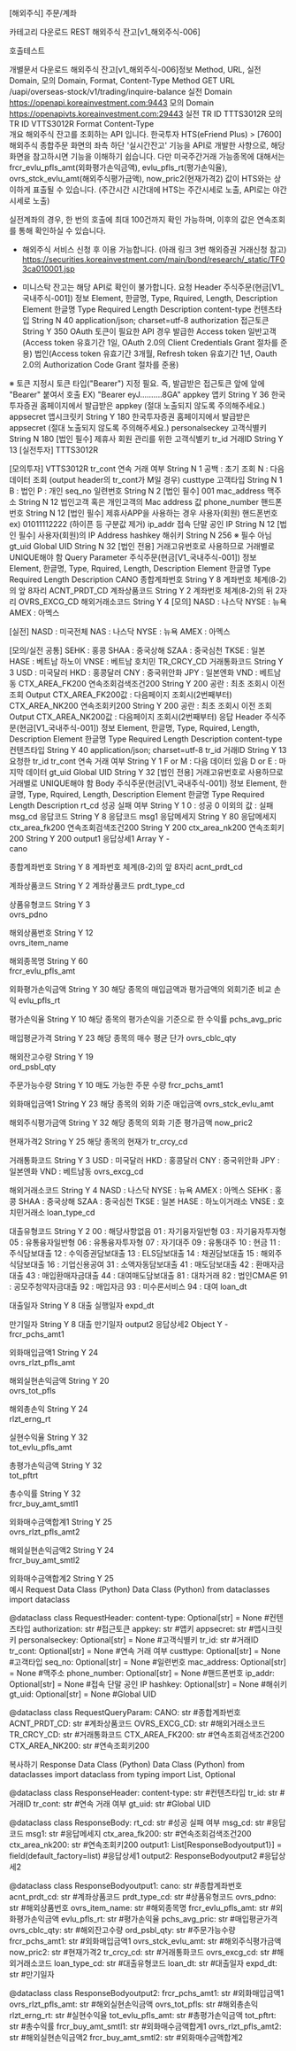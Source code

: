 [해외주식] 주문/계좌


카테고리 다운로드
REST
해외주식 잔고[v1_해외주식-006]

호출테스트

개별문서 다운로드
해외주식 잔고[v1_해외주식-006]정보 Method, URL, 실전 Domain, 모의 Domain, Format, Content-Type
Method	GET	URL	/uapi/overseas-stock/v1/trading/inquire-balance
실전 Domain	https://openapi.koreainvestment.com:9443	모의 Domain	https://openapivts.koreainvestment.com:29443
실전 TR ID	TTTS3012R	모의 TR ID	VTTS3012R
Format		Content-Type	
개요
해외주식 잔고를 조회하는 API 입니다.
한국투자 HTS(eFriend Plus) > [7600] 해외주식 종합주문 화면의 좌측 하단 '실시간잔고' 기능을 API로 개발한 사항으로, 해당 화면을 참고하시면 기능을 이해하기 쉽습니다. 
다만 미국주간거래 가능종목에 대해서는 frcr_evlu_pfls_amt(외화평가손익금액), evlu_pfls_rt(평가손익율), ovrs_stck_evlu_amt(해외주식평가금액), now_pric2(현재가격2) 값이 HTS와는 상이하게 표출될 수 있습니다.
(주간시간 시간대에 HTS는 주간시세로 노출, API로는 야간시세로 노출)

실전계좌의 경우, 한 번의 호출에 최대 100건까지 확인 가능하며, 이후의 값은 연속조회를 통해 확인하실 수 있습니다. 

* 해외주식 서비스 신청 후 이용 가능합니다. (아래 링크 3번 해외증권 거래신청 참고)
https://securities.koreainvestment.com/main/bond/research/_static/TF03ca010001.jsp

* 미니스탁 잔고는 해당 API로 확인이 불가합니다.
요청
Header
주식주문(현금[V1_국내주식-001]) 정보 Element, 한글명, Type, Rquired, Length, Description
Element	한글명	Type	Required	Length	Description
content-type	컨텐츠타입	String	N	40	application/json; charset=utf-8
authorization	접근토큰	String	Y	350	OAuth 토큰이 필요한 API 경우 발급한 Access token
일반고객(Access token 유효기간 1일, OAuth 2.0의 Client Credentials Grant 절차를 준용)
법인(Access token 유효기간 3개월, Refresh token 유효기간 1년, Oauth 2.0의 Authorization Code Grant 절차를 준용)

※ 토큰 지정시 토큰 타입("Bearer") 지정 필요. 즉, 발급받은 접근토큰 앞에 앞에 "Bearer" 붙여서 호출
EX) "Bearer eyJ..........8GA"
appkey	앱키	String	Y	36	한국투자증권 홈페이지에서 발급받은 appkey (절대 노출되지 않도록 주의해주세요.)
appsecret	앱시크릿키	String	Y	180	한국투자증권 홈페이지에서 발급받은 appsecret (절대 노출되지 않도록 주의해주세요.)
personalseckey	고객식별키	String	N	180	[법인 필수] 제휴사 회원 관리를 위한 고객식별키
tr_id	거래ID	String	Y	13	[실전투자]
TTTS3012R

[모의투자]
VTTS3012R
tr_cont	연속 거래 여부	String	N	1	공백 : 초기 조회
N : 다음 데이터 조회 (output header의 tr_cont가 M일 경우)
custtype	고객타입	String	N	1	B : 법인
P : 개인
seq_no	일련번호	String	N	2	[법인 필수] 001
mac_address	맥주소	String	N	12	법인고객 혹은 개인고객의 Mac address 값
phone_number	핸드폰번호	String	N	12	[법인 필수] 제휴사APP을 사용하는 경우 사용자(회원) 핸드폰번호
ex) 01011112222 (하이픈 등 구분값 제거)
ip_addr	접속 단말 공인 IP	String	N	12	[법인 필수] 사용자(회원)의 IP Address
hashkey	해쉬키	String	N	256	※ 필수 아님
gt_uid	Global UID	String	N	32	[법인 전용] 거래고유번호로 사용하므로 거래별로 UNIQUE해야 함
Query Parameter
주식주문(현금[V1_국내주식-001]) 정보 Element, 한글명, Type, Rquired, Length, Description
Element	한글명	Type	Required	Length	Description
CANO	종합계좌번호	String	Y	8	계좌번호 체계(8-2)의 앞 8자리
ACNT_PRDT_CD	계좌상품코드	String	Y	2	계좌번호 체계(8-2)의 뒤 2자리
OVRS_EXCG_CD	해외거래소코드	String	Y	4	[모의]
NASD : 나스닥
NYSE : 뉴욕
AMEX : 아멕스

[실전]
NASD : 미국전체
NAS : 나스닥
NYSE : 뉴욕
AMEX : 아멕스

[모의/실전 공통]
SEHK : 홍콩
SHAA : 중국상해
SZAA : 중국심천
TKSE : 일본
HASE : 베트남 하노이
VNSE : 베트남 호치민
TR_CRCY_CD	거래통화코드	String	Y	3	USD : 미국달러
HKD : 홍콩달러
CNY : 중국위안화
JPY : 일본엔화
VND : 베트남동
CTX_AREA_FK200	연속조회검색조건200	String	Y	200	공란 : 최초 조회시
이전 조회 Output CTX_AREA_FK200값 : 다음페이지 조회시(2번째부터)
CTX_AREA_NK200	연속조회키200	String	Y	200	공란 : 최초 조회시
이전 조회 Output CTX_AREA_NK200값 : 다음페이지 조회시(2번째부터)
응답
Header
주식주문(현금[V1_국내주식-001]) 정보 Element, 한글명, Type, Rquired, Length, Description
Element	한글명	Type	Required	Length	Description
content-type	컨텐츠타입	String	Y	40	application/json; charset=utf-8
tr_id	거래ID	String	Y	13	요청한 tr_id
tr_cont	연속 거래 여부	String	Y	1	F or M : 다음 데이터 있음
D or E : 마지막 데이터
gt_uid	Global UID	String	Y	32	[법인 전용] 거래고유번호로 사용하므로 거래별로 UNIQUE해야 함
Body
주식주문(현금[V1_국내주식-001]) 정보 Element, 한글명, Type, Rquired, Length, Description
Element	한글명	Type	Required	Length	Description
rt_cd	성공 실패 여부	String	Y	1	0 : 성공
0 이외의 값 : 실패
msg_cd	응답코드	String	Y	8	응답코드
msg1	응답메세지	String	Y	80	응답메세지
ctx_area_fk200	연속조회검색조건200	String	Y	200	
ctx_area_nk200	연속조회키200	String	Y	200	
output1	응답상세1	Array	Y	-	
cano

종합계좌번호	String	Y	8	계좌번호 체계(8-2)의 앞 8자리
acnt_prdt_cd

계좌상품코드	String	Y	2	계좌상품코드
prdt_type_cd

상품유형코드	String	Y	3	
ovrs_pdno

해외상품번호	String	Y	12	
ovrs_item_name

해외종목명	String	Y	60	
frcr_evlu_pfls_amt

외화평가손익금액	String	Y	30	해당 종목의 매입금액과 평가금액의 외회기준 비교 손익
evlu_pfls_rt

평가손익율	String	Y	10	해당 종목의 평가손익을 기준으로 한 수익률
pchs_avg_pric

매입평균가격	String	Y	23	해당 종목의 매수 평균 단가
ovrs_cblc_qty

해외잔고수량	String	Y	19	
ord_psbl_qty

주문가능수량	String	Y	10	매도 가능한 주문 수량
frcr_pchs_amt1

외화매입금액1	String	Y	23	해당 종목의 외화 기준 매입금액
ovrs_stck_evlu_amt

해외주식평가금액	String	Y	32	해당 종목의 외화 기준 평가금액
now_pric2

현재가격2	String	Y	25	해당 종목의 현재가
tr_crcy_cd

거래통화코드	String	Y	3	USD : 미국달러
HKD : 홍콩달러
CNY : 중국위안화
JPY : 일본엔화
VND : 베트남동
ovrs_excg_cd

해외거래소코드	String	Y	4	NASD : 나스닥
NYSE : 뉴욕
AMEX : 아멕스
SEHK : 홍콩
SHAA : 중국상해
SZAA : 중국심천
TKSE : 일본
HASE : 하노이거래소
VNSE : 호치민거래소
loan_type_cd

대출유형코드	String	Y	2	00 : 해당사항없음
01 : 자기융자일반형
03 : 자기융자투자형
05 : 유통융자일반형
06 : 유통융자투자형
07 : 자기대주
09 : 유통대주
10 : 현금
11 : 주식담보대출
12 : 수익증권담보대출
13 : ELS담보대출
14 : 채권담보대출
15 : 해외주식담보대출
16 : 기업신용공여
31 : 소액자동담보대출
41 : 매도담보대출
42 : 환매자금대출
43 : 매입환매자금대출
44 : 대여매도담보대출
81 : 대차거래
82 : 법인CMA론
91 : 공모주청약자금대출
92 : 매입자금
93 : 미수론서비스
94 : 대여
loan_dt

대출일자	String	Y	8	대출 실행일자
expd_dt

만기일자	String	Y	8	대출 만기일자
output2	응답상세2	Object	Y	-	
frcr_pchs_amt1

외화매입금액1	String	Y	24	
ovrs_rlzt_pfls_amt

해외실현손익금액	String	Y	20	
ovrs_tot_pfls

해외총손익	String	Y	24	
rlzt_erng_rt

실현수익율	String	Y	32	
tot_evlu_pfls_amt

총평가손익금액	String	Y	32	
tot_pftrt

총수익률	String	Y	32	
frcr_buy_amt_smtl1

외화매수금액합계1	String	Y	25	
ovrs_rlzt_pfls_amt2

해외실현손익금액2	String	Y	24	
frcr_buy_amt_smtl2

외화매수금액합계2	String	Y	25	
예시
Request
Data Class (Python)
Data Class (Python)
from dataclasses import dataclass

@dataclass
class RequestHeader:
    content-type: Optional[str] = None    #컨텐츠타입
    authorization: str    #접근토큰
    appkey: str    #앱키 
    appsecret: str    #앱시크릿키
    personalseckey: Optional[str] = None    #고객식별키
    tr_id: str    #거래ID
    tr_cont: Optional[str] = None    #연속 거래 여부
    custtype: Optional[str] = None    #고객타입
    seq_no: Optional[str] = None    #일련번호
    mac_address: Optional[str] = None    #맥주소
    phone_number: Optional[str] = None    #핸드폰번호
    ip_addr: Optional[str] = None    #접속 단말 공인 IP
    hashkey: Optional[str] = None    #해쉬키
    gt_uid: Optional[str] = None    #Global UID

@dataclass
class RequestQueryParam:
    CANO: str    #종합계좌번호
    ACNT_PRDT_CD: str    #계좌상품코드
    OVRS_EXCG_CD: str    #해외거래소코드
    TR_CRCY_CD: str    #거래통화코드
    CTX_AREA_FK200: str    #연속조회검색조건200
    CTX_AREA_NK200: str    #연속조회키200

복사하기
Response
Data Class (Python)
Data Class (Python)
from dataclasses import dataclass
from typing import List, Optional

@dataclass
class ResponseHeader:
    content-type: str    #컨텐츠타입
    tr_id: str    #거래ID
    tr_cont: str    #연속 거래 여부
    gt_uid: str    #Global UID

@dataclass
class ResponseBody:
    rt_cd: str    #성공 실패 여부
    msg_cd: str    #응답코드
    msg1: str    #응답메세지
    ctx_area_fk200: str    #연속조회검색조건200
    ctx_area_nk200: str    #연속조회키200
    output1: List[ResponseBodyoutput1}] = field(default_factory=list)    #응답상세1
    output2: ResponseBodyoutput2    #응답상세2

@dataclass
class ResponseBodyoutput1:
    cano: str    #종합계좌번호
    acnt_prdt_cd: str    #계좌상품코드
    prdt_type_cd: str    #상품유형코드
    ovrs_pdno: str    #해외상품번호
    ovrs_item_name: str    #해외종목명
    frcr_evlu_pfls_amt: str    #외화평가손익금액
    evlu_pfls_rt: str    #평가손익율
    pchs_avg_pric: str    #매입평균가격
    ovrs_cblc_qty: str    #해외잔고수량
    ord_psbl_qty: str    #주문가능수량
    frcr_pchs_amt1: str    #외화매입금액1
    ovrs_stck_evlu_amt: str    #해외주식평가금액
    now_pric2: str    #현재가격2
    tr_crcy_cd: str    #거래통화코드
    ovrs_excg_cd: str    #해외거래소코드
    loan_type_cd: str    #대출유형코드
    loan_dt: str    #대출일자
    expd_dt: str    #만기일자

@dataclass
class ResponseBodyoutput2:
    frcr_pchs_amt1: str    #외화매입금액1
    ovrs_rlzt_pfls_amt: str    #해외실현손익금액
    ovrs_tot_pfls: str    #해외총손익
    rlzt_erng_rt: str    #실현수익율
    tot_evlu_pfls_amt: str    #총평가손익금액
    tot_pftrt: str    #총수익률
    frcr_buy_amt_smtl1: str    #외화매수금액합계1
    ovrs_rlzt_pfls_amt2: str    #해외실현손익금액2
    frcr_buy_amt_smtl2: str    #외화매수금액합계2
